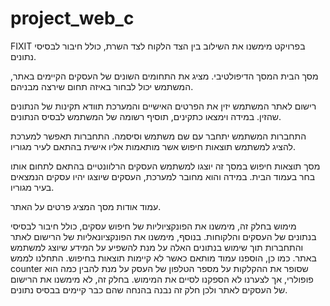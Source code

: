 # project_web_c
FIXIT
בפרויקט מימשנו את השילוב בין הצד הלקוח לצד השרת, כולל חיבור לבסיסי נתונים.

מסך הבית
המסך הדיפולטיבי.
מציג את התחומים השונים של העסקים הקיימים באתר, המשתמש יכול לבחור באיזה תחום שירצה מבניהם.

רישום לאתר
המשתמש יזין את הפרטים האישיים והמערכת תוודא תקינות של הנתונים שהזין. במידה וימצאו כתקינים, תוסיף רשומה של המשתמש לבסיס הנתונים.
 
התחברות
המשתמש יתחבר עם שם משתמש וסיסמה. התחברות תאפשר למערכת להציג למשתמש תוצאות חיפוש אשר מותאמות אליו אישית בהתאם לעיר מגוריו.
 
מסך תוצאות חיפוש
במסך זה יוצגו למשתמש העסקים הרלוונטיים בהתאם לתחום אותו בחר בעמוד הבית. במידה והוא מחובר למערכת, העסקים שיוצגו יהיו עסקים הנמצאים בעיר מגוריו.
 
עמוד אודות
מסך המציג פרטים על האתר.
 
מימוש
בחלק זה, מימשנו את הפונקציוליות של חיפוש עסקים, כולל חיבור לבסיסי בנתונים של העסקים והלקוחות. 
בנוסף, מימשנו את הפונקציונאליות של הרישום לאתר והתחברות תוך שימוש בנתונים האלה על מנת להשפיע על המידע שיוצג למשתמש באתר.
כמו כן, הוספנו עמוד מותאם כאשר לא קיימות תוצאות בחיפוש.
התחלנו לממש counter שסופר את ההקלקות על מספר הטלפון של העסק על מנת להבין כמה הוא פופולרי, אך לצערנו לא הספקנו לסיים את המימוש.
בחלק זה, לא מימשנו את הרישום של העסקים לאתר ולכן חלק זה נבנה בהנחה שהם כבר קיימים בבסיס נתונים. 